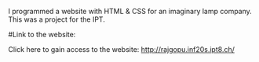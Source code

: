 I programmed a website with HTML & CSS for an imaginary lamp company. This was a project for the IPT.

#Link to the website:

Click here to gain access to the website: http://rajgopu.inf20s.ipt8.ch/
